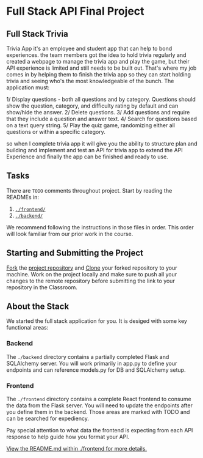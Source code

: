 # Full Stack API Final Project

## Full Stack Trivia

Trivia App it's an employee and student app that can help to bond experiences.
the team members got the idea to hold trivia regularly and created a webpage to manage the trivia app and play the game, but their API experience is limited and still needs to be built out. That's where my job comes in by helping them to finish the trivia app so they can start holding trivia and seeing who's the most knowledgeable of the bunch. The application must:  

1/ Display questions - both all questions and by category. Questions should show the question, category, and difficulty rating by default and can show/hide the answer. 
2/ Delete questions. 
3/ Add questions and require that they include a question and answer text. 
4/ Search for questions based on a text query string. 
5/ Play the quiz game, randomizing either all questions or within a specific category.

so when I complete trivia app it will give you the ability to structure plan and building and implement and test an API for trivia app to extend the API Experience and finally the app can be finished and ready to use.

## Tasks

There are `TODO` comments throughout project. Start by reading the READMEs in:

1. [`./frontend/`](./frontend/README.md)
2. [`./backend/`](./backend/README.md)

We recommend following the instructions in those files in order. This order will look familiar from our prior work in the course.

## Starting and Submitting the Project

[Fork](https://help.github.com/en/articles/fork-a-repo) the [project repository]() and [Clone](https://help.github.com/en/articles/cloning-a-repository) your forked repository to your machine. Work on the project locally and make sure to push all your changes to the remote repository before submitting the link to your repository in the Classroom. 

## About the Stack

We started the full stack application for you. It is desiged with some key functional areas:

### Backend

The `./backend` directory contains a partially completed Flask and SQLAlchemy server. You will work primarily in app.py to define your endpoints and can reference models.py for DB and SQLAlchemy setup. 

### Frontend

The `./frontend` directory contains a complete React frontend to consume the data from the Flask server. You will need to update the endpoints after you define them in the backend. Those areas are marked with TODO and can be searched for expediency. 

Pay special attention to what data the frontend is expecting from each API response to help guide how you format your API. 

[View the README.md within ./frontend for more details.](./frontend/README.md)
